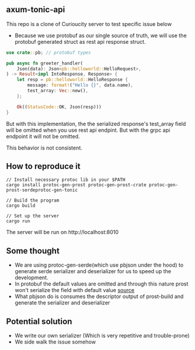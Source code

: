 ## axum-tonic-api

This repo is a clone of Curioucity server to test specific issue below

- Because we use protobuf as our single source of truth, we will use the protobuf generated struct as rest api response struct.

```rust
use crate::pb; // protobuf types

pub async fn greeter_handler(
    Json(data): Json<pb::helloworld::HelloRequest>,
) -> Result<impl IntoResponse, Response> {
    let resp = pb::helloworld::HelloResponse {
        message: format!("Hello {}", data.name),
        test_array: Vec::new(),
    };

    Ok((StatusCode::OK, Json(resp)))
}
```

But with this implementation, the the serialized response's test_array field will be omitted when you use rest api endpint. But with the grpc api endpoint it will not be omitted.

This behavior is not consistent.

## How to reproduce it

```
// Install necessary protoc lib in your $PATH
cargo install protoc-gen-prost protoc-gen-prost-crate protoc-gen-prost-serdeprotoc-gen-tonic

// Build the program
cargo build

// Set up the server
cargo run
```

The server will be run on http://localhost:8010

## Some thought

- We are using protoc-gen-serde(which use pbjson under the hood) to generate serde serializer and deserializer for us to speed up the development.
- In protobuf the default values are omitted and through this nature prost won't serialize the field with default value [source](https://discord.com/channels/500028886025895936/664895722121986061/784543806472192000)
- What pbjson do is consumes the descriptor output of prost-build and generate the serializer and deserializer

## Potential solution

- We write our own serializer (Which is very repetitive and trouble-prone)
- We side walk the issue somehow
